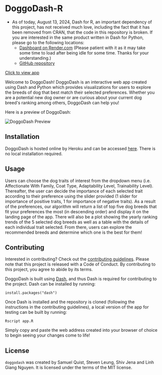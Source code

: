 # DoggoDash-R

- As of today, August 13, 2024, Dash for R, an important dependency of this project, has not received much love, including the fact that it has been removed from CRAN, that the code in this repository is broken.  If you are interested in the same product written in Dash for Python, please go to the following locations:
  - [Dashboard on Render.com](https://doggodash.onrender.com/) (Please patient with it as it may take some time to load after being idle for some time.  Thanks for your understanding.)
  - [GitHub repository](https://github.com/stevenleung2018/doggodash)

[Click to view app](dsci532-group18-r.herokuapp.com/)

Welcome to DoggoDash! DoggoDash is an interactive web app created using Dash and Python which provides visualizations for users to explore the breeds of dog that best match their selected preferences. Whether you are a potential new dog owner or are curious about your current dog breed's ranking among others, DoggoDash can help you!

Here is a preview of DoggoDash:

![DoggoDash Preview](doc/images/dashr.png)

## Installation

DoggoDash is hosted online by Heroku and can be accessed [here](https://dsci532-group18-r.herokuapp.com/). There is no local installation required.

## Usage

Users can choose the dog traits of interest from the dropdown menu (i.e. Affectionate With Family, Coat Type, Adaptability Level, Trainability Level). Thereafter, the user can decide the importance of each selected trait according to their preference using the slider provided (1 slider for importance of positive traits, 1 for importance of negative traits). As a result of the preferences, our algorithm will return a list of top five dog breeds that fit your preferences the most (in descending order) and display it on the landing page of the app. There will also be a plot showing the yearly ranking trends of the 5 selected dog breeds as well as a table with the details of each individual trait selected. From there, users can explore the recommended breeds and determine which one is the best for them!

## Contributing

Interested in contributing? Check out the [contributing guidelines](https://github.com/UBC-MDS/doggodash/blob/main/CONTRIBUTING.md). Please note that this project is released with a Code of Conduct. By contributing to this project, you agree to abide by its terms.

DoggoDash is built using [Dash](https://dash.plotly.com/), and thus Dash is required for contributing to the project. Dash can be installed by running:
```
install.packages("dash")
```
Once Dash is installed and the repository is cloned (following the instructions in the contributing guidelines), a local version of the app for testing can be built by running:
```
Rscript app.R
```
Simply copy and paste the web address created into your browser of choice to begin seeing your changes come to life!

## License

`doggodash` was created by Samuel Quist, Steven Leung, Shiv Jena and Linh Giang Nguyen. It is licensed under the terms of the MIT license.
